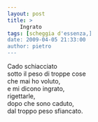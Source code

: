 ```yaml
---
layout: post
title: >
    Ingrato
tags: [scheggia d'essenza,]
date: 2009-04-05 21:33:00
author: pietro
---
```

Cado schiacciato<br/>sotto il peso di troppe cose<br/>che mai ho voluto,<br/>e mi dicono ingrato,<br/>rigettarle,<br/>dopo che sono caduto,<br/>dal troppo peso sfiancato.
